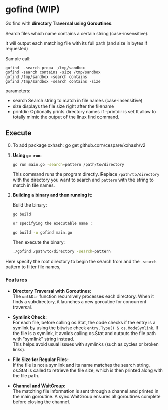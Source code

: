 # gofind  (WIP)

Go find with  **directory Traversal using Goroutines**.

Search files which name contains a certain string (case-insensitive).

It will output each matching file with its full path (and size in bytes if requested)

Sample call:

```
gofind  -search propa  /tmp/sandbox
gofind -search contains -size /tmp/sandbox
gofind /tmp/sandbox -search contains
gofind /tmp/sandbox -search contains -size
```

parameters:
- search Search string to match in file names (case-insensitive)
- size  displays the file size right after the filename
- printdir:  Optionally prints directory names if -printdir is set
             It allow to totally mimic the output of the linux find command.


## Execute

0.  To add package xxhash:
        go get github.com/cespare/xxhash/v2


1. **Using `go run`:**  
   ```bash
   go run main.go -search=pattern /path/to/directory
   ```
   This command runs the program directly. Replace `/path/to/directory` with the directory you want to search and `pattern` with the string to match in file names.

2. **Building a binary and then running it:**  

   Build the binary:
   ```bash
   go build 
   
   or specifying the executable name :
   
   go build -o gofind main.go
   ```

   Then execute the binary:
   ```bash
   ./gofind /path/to/directory -search=pattern
   ```
  Here specify the root directory to begin the search from and the `-search` pattern to filter file names, 



### Features

- **Directory Traversal with Goroutines:**  
  The `walkDir` function recursively processes each directory. When it finds a subdirectory, it launches a new goroutine for concurrent traversal.

- **Symlink Check:**  
  For each file, before calling os.Stat, the code checks if the entry is a symlink by using the bitwise check `entry.Type() & os.ModeSymlink`. If the file is a symlink, it avoids calling os.Stat and outputs the file path with "symlink" string instead.  
This helps avoid usual issues with symlinks (such as cycles or broken links).
  

- **File Size for Regular Files:**  
  If the file is not a symlink and its name matches the search string, os.Stat is called to retrieve the file size, which is then printed along with the file path.

- **Channel and WaitGroup:**  
  The matching file information is sent through a channel and printed in the main goroutine. A sync.WaitGroup ensures all goroutines complete before closing the channel.
